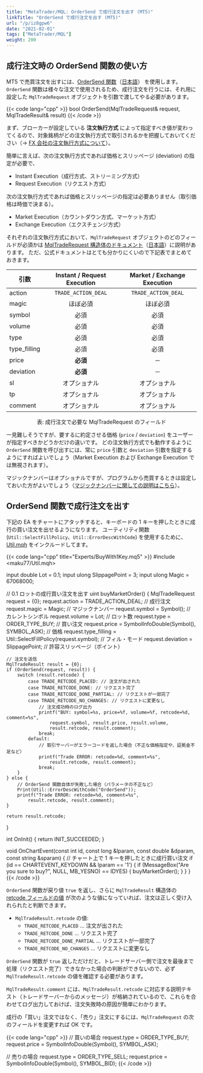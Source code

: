 ```yaml
---
title: "MetaTrader/MQL: OrderSend で成行注文を出す (MT5)"
linkTitle: "OrderSend で成行注文を出す (MT5)"
url: "/p/iz8gpw6"
date: "2021-02-01"
tags: ["MetaTrader/MQL"]
weight: 200
---
```


成行注文時の OrderSend 関数の使い方
----

MT5 で売買注文を出すには、[OrderSend 関数](https://www.mql5.com/en/docs/trading/ordersend)（[日本語](https://www.mql5.com/en/docs/trading/ordersend)） を使用します。
`OrderSend` 関数は様々な注文で使用されるため、成行注文を行うには、それ用に設定した `MqlTradeRequest` オブジェクトを引数で渡してやる必要があります。

{{< code lang="cpp" >}}
bool OrderSend(MqlTradeRequest& request, MqlTradeResult& result)
{{< /code >}}

まず、ブローカーが設定している __注文執行方式__ によって指定すべき値が変わってくるので、対象銘柄がどの注文執行方式で取引されるかを把握しておいてください（→ [FX 会社の注文執行方式について](/p/2roz7fo)）。

簡単に言えば、次の注文執行方式であれば価格とスリッページ (deviation) の指定が必要で、

- Instant Execution（成行方式、ストリーミング方式）
- Request Execution（リクエスト方式）

次の注文執行方式であれば価格とスリッページの指定は必要ありません（取引価格は時価で決まる）。

- Market Execution（カウントダウン方式、マーケット方式）
- Exchange Execution（エクスチェンジ方式）

それぞれの注文執行方式において、`MqlTradeRequest` オブジェクトのどのフィールドが必須かは [MqlTradeRequest 構造体のドキュメント](https://www.mql5.com/en/docs/constants/structures/mqltraderequest)（[日本語](https://www.mql5.com/ja/docs/constants/structures/mqltraderequest)）に説明があります。
ただ、公式ドキュメントはとても分かりにくいので下記表でまとめておきます。

| 引数 | Instant / Request Execution | Market / Exchange Execution |
| ---- | :--: | :--: |
| action | `TRADE_ACTION_DEAL` | `TRADE_ACTION_DEAL` |
| magic | ほぼ必須 | ほぼ必須 |
| symbol | 必須 | 必須 |
| volume | 必須 | 必須 |
| type | 必須 | 必須 |
| type_filling | 必須 | 必須 |
| price | __必須__ | ─ |
| deviation | __必須__ | ─ |
| sl | オプショナル | オプショナル |
| tp | オプショナル | オプショナル |
| comment | オプショナル | オプショナル |

<center>表: 成行注文で必要な MqlTradeRequest のフィールド</center>

一見難しそうですが、要するに約定させる価格 (`price` / `deviation`) をユーザーが指定すべきかどうかだけの違いです。
どの注文執行方式でも動作するように `OrderSend` 関数を呼び出すには、常に `price` 引数と `deviation` 引数を指定するようにすればよいでしょう（Market Execution および Exchange Execution では無視されます）。

マジックナンバーはオプショナルですが、プログラムから売買するときは設定しておいた方がよいでしょう（[マジックナンバーに関しての説明はこちら](/p/p6fgxgf)）。


OrderSend 関数で成行注文を出す
----

下記の EA をチャートにアタッチすると、キーボードの 1 キーを押したときに成行の買い注文を出せるようになります。
ユーティリティ関数 (`Util::SelectFillPolicy`、`Util::ErrorDescWithCode`) を使用するために、[Util.mqh](https://github.com/maku77/metatrader/blob/main/MQL5/Include/maku77/Util.mqh) をインクルードしてます。

{{< code lang="cpp" title="Experts/BuyWith1Key.mq5" >}}
#include <maku77/Util.mqh>

input double Lot = 0.1;
input ulong SlippagePoint = 3;
input ulong Magic = 67068000;

// 0.1 ロットの成行買い注文を出す
uint buyMarketOrder() {
    MqlTradeRequest request = {0};
    request.action = TRADE_ACTION_DEAL;  // 成行注文
    request.magic = Magic;  // マジックナンバー
    request.symbol = Symbol();  // カレントシンボル
    request.volume = Lot;  // ロット数
    request.type = ORDER_TYPE_BUY;  // 買い注文
    request.price = SymbolInfoDouble(Symbol(), SYMBOL_ASK);  // 価格
    request.type_filling = Util::SelectFillPolicy(request.symbol);  // フィル・モード
    request.deviation = SlippagePoint;  // 許容スリッページ（ポイント）

    // 注文を送信
    MqlTradeResult result = {0};
    if (OrderSend(request, result)) {
        switch (result.retcode) {
            case TRADE_RETCODE_PLACED: // 注文が出された
            case TRADE_RETCODE_DONE: // リクエスト完了
            case TRADE_RETCODE_DONE_PARTIAL: // リクエストが一部完了
            case TRADE_RETCODE_NO_CHANGES: // リクエストに変更なし
                // 注文成功時のログ出力
                printf("BUY: symbol=%s, price=%f, volume=%f, retcode=%d, comment=%s",
                    request.symbol, result.price, result.volume,
                    result.retcode, result.comment);
                break;
            default:
                // 取引サーバーがエラーコードを返した場合（不正な価格指定や、証拠金不足など）
                printf("Trade ERROR: retcode=%d, comment=%s",
                    result.retcode, result.comment);
                break;
        }
    } else {
        // OrderSend 関数自体が失敗した場合（パラメータの不正など）
        Print(Util::ErrorDescWithCode("OrderSend"));
        printf("Trade ERROR: retcode=%d, comment=%s",
            result.retcode, result.comment);
    }

    return result.retcode;
}

int OnInit() {
    return INIT_SUCCEEDED;
}

void OnChartEvent(const int id, const long &lparam, const double &dparam, const string &sparam) {
    // チャート上で 1 キーを押したときに成行買い注文
    if (id == CHARTEVENT_KEYDOWN && lparam == '1') {
        if (MessageBox("Are you sure to buy?", NULL, MB_YESNO) == IDYES) {
            buyMarketOrder();
        }
    }
}
{{< /code >}}

`OrderSend` 関数が戻り値 `true` を返し、さらに `MqlTradeResult` 構造体の [retcode フィールドの値](https://www.mql5.com/en/docs/constants/errorswarnings/enum_trade_return_codes) が次のような値になっていれば、注文は正しく受け入れられたと判断できます。

- `MqlTradeResult.retcode` の値:
    - `TRADE_RETCODE_PLACED` ... 注文が出された
    - `TRADE_RETCODE_DONE` ... リクエスト完了
    - `TRADE_RETCODE_DONE_PARTIAL` ... リクエストが一部完了
    - `TRADE_RETCODE_NO_CHANGES` ... リクエストに変更なし

`OrderSend` 関数が `true` 返しただけだと、トレードサーバー側で注文を最後まで処理（リクエスト完了）できなかった場合の判断ができないので、必ず `MqlTradeResult.retcode` の値を確認する必要があります。

`MqlTradeResult.comment` には、`MqlTradeResult.retcode` に対応する説明テキスト（トレードサーバーからのメッセージ）が格納されているので、これらを合わせてログ出力しておけば、注文失敗時の原因が簡単にわかります。

成行の「買い」注文ではなく、「売り」注文にするには、`MqlTradeRequest` の次のフィールドを変更すれば OK です。

{{< code lang="cpp" >}}
// 買いの場合
request.type = ORDER_TYPE_BUY;
request.price = SymbolInfoDouble(Symbol(), SYMBOL_ASK);

// 売りの場合
request.type = ORDER_TYPE_SELL;
request.price = SymbolInfoDouble(Symbol(), SYMBOL_BID);
{{< /code >}}

